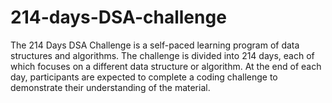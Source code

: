 # 214-days-DSA-challenge
The 214 Days DSA Challenge is a self-paced learning program of data structures and algorithms. The challenge is divided into 214 days, each of which focuses on a different data structure or algorithm. At the end of each day, participants are expected to complete a coding challenge to demonstrate their understanding of the material.
